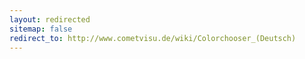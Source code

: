 ```yaml
---
layout: redirected
sitemap: false
redirect_to: http://www.cometvisu.de/wiki/Colorchooser_(Deutsch)
---
```


